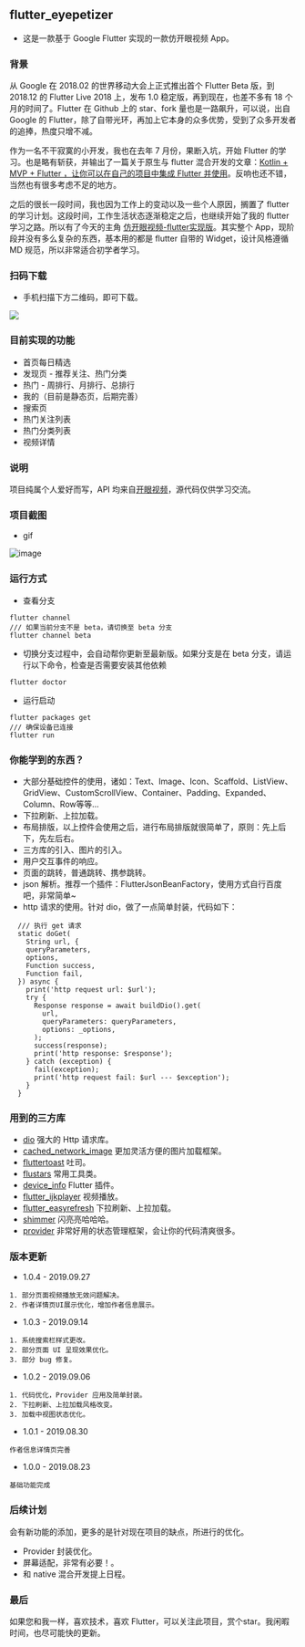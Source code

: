 ## flutter_eyepetizer

- 这是一款基于 Google Flutter 实现的一款仿开眼视频 App。

### 背景

从 Google 在 2018.02 的世界移动大会上正式推出首个 Flutter Beta 版，到 2018.12 的 Flutter Live 2018 上，发布 1.0 稳定版，再到现在，也差不多有 18 个月的时间了。Flutter 在 Github 上的 star、fork 量也是一路飙升，可以说，出自 Google 的 Flutter，除了自带光环，再加上它本身的众多优势，受到了众多开发者的追捧，热度只增不减。

作为一名不干寂寞的小开发，我也在去年 7 月份，果断入坑，开始 Flutter 的学习。也是略有斩获，并输出了一篇关于原生与 flutter 混合开发的文章：[Kotlin + MVP + Flutter ，让你可以在自己的项目中集成 Flutter 并使用](https://juejin.im/post/5b7cf52e51882542c963f0f1)。反响也还不错，当然也有很多考虑不足的地方。

之后的很长一段时间，我也因为工作上的变动以及一些个人原因，搁置了 flutter 的学习计划。这段时间，工作生活状态逐渐稳定之后，也继续开始了我的 flutter 学习之路。所以有了今天的主角 [仿开眼视频-flutter实现版](https://github.com/JD-CP/flutter_eyepetizer)。其实整个 App，现阶段并没有多么复杂的东西，基本用的都是 flutter 自带的 Widget，设计风格遵循 MD 规范，所以非常适合初学者学习。

### 扫码下载

- 手机扫描下方二维码，即可下载。

![](https://user-gold-cdn.xitu.io/2019/8/23/16cbca072afa5b81?w=234&h=234&f=png&s=3800)

### 目前实现的功能

- 首页每日精选
- 发现页 - 推荐关注、热门分类
- 热门 - 周排行、月排行、总排行
- 我的（目前是静态页，后期完善）
- 搜索页
- 热门关注列表
- 热门分类列表
- 视频详情

### 说明

项目纯属个人爱好而写，API 均来自[开眼视频](https://www.kaiyanapp.com/)，源代码仅供学习交流。

### 项目截图

- gif

![image](https://github.com/JD-CP/flutter_eyepetizer/blob/master/gif/gif_eyepetizer.gif)

### 运行方式

- 查看分支

```
flutter channel
/// 如果当前分支不是 beta，请切换至 beta 分支
flutter channel beta
```
- 切换分支过程中，会自动帮你更新至最新版。如果分支是在 beta 分支，请运行以下命令，检查是否需要安装其他依赖

```
flutter doctor
```
- 运行启动

```
flutter packages get
/// 确保设备已连接
flutter run
```

### 你能学到的东西？

- 大部分基础控件的使用，诸如：Text、Image、Icon、Scaffold、ListView、GridView、CustomScrollView、Container、Padding、Expanded、Column、Row等等...
- 下拉刷新、上拉加载。
- 布局排版，以上控件会使用之后，进行布局排版就很简单了，原则：先上后下，先左后右。
- 三方库的引入、图片的引入。
- 用户交互事件的响应。
- 页面的跳转，普通跳转、携参跳转。
- json 解析。推荐一个插件：FlutterJsonBeanFactory，使用方式自行百度吧，非常简单~
- http 请求的使用。针对 dio，做了一点简单封装，代码如下：

```
  /// 执行 get 请求
  static doGet(
    String url, {
    queryParameters,
    options,
    Function success,
    Function fail,
  }) async {
    print('http request url: $url');
    try {
      Response response = await buildDio().get(
        url,
        queryParameters: queryParameters,
        options: _options,
      );
      success(response);
      print('http response: $response');
    } catch (exception) {
      fail(exception);
      print('http request fail: $url --- $exception');
    }
  }
```

### 用到的三方库

- [dio](https://github.com/flutterchina/dio)  强大的 Http 请求库。
- [cached_network_image](https://github.com/renefloor/flutter_cached_network_image)  更加灵活方便的图片加载框架。
- [fluttertoast](https://github.com/PonnamKarthik/FlutterToast) 吐司。
- [flustars](https://github.com/Sky24n/flustars)  常用工具类。
- [device_info](https://github.com/flutter/plugins) Flutter 插件。
- [flutter_ijkplayer](https://github.com/CaiJingLong/flutter_ijkplayer) 视频播放。
- [flutter_easyrefresh](https://github.com/xuelongqy/flutter_easyrefresh) 下拉刷新、上拉加载。
- [shimmer](https://github.com/hnvn/flutter_shimmer) 闪亮亮哈哈哈。
- [provider](https://github.com/rrousselGit/provider) 非常好用的状态管理框架，会让你的代码清爽很多。

### 版本更新

- 1.0.4 - 2019.09.27
```
1. 部分页面视频播放无效问题解决。
2. 作者详情页UI展示优化，增加作者信息展示。
```

- 1.0.3 - 2019.09.14
```
1. 系统搜索栏样式更改。
2. 部分页面 UI 呈现效果优化。
3. 部分 bug 修复。
```

- 1.0.2 - 2019.09.06
```
1. 代码优化，Provider 应用及简单封装。
2. 下拉刷新、上拉加载风格改变。
3. 加载中视图状态优化。
```

- 1.0.1 - 2019.08.30

```
作者信息详情页完善
```

- 1.0.0 - 2019.08.23

```
基础功能完成
```

### 后续计划

会有新功能的添加，更多的是针对现在项目的缺点，所进行的优化。

- Provider 封装优化。
- 屏幕适配，非常有必要！。
- 和 native 混合开发提上日程。

### 最后

如果您和我一样，喜欢技术，喜欢 Flutter，可以关注此项目，赏个star。我闲暇时间，也尽可能快的更新。

